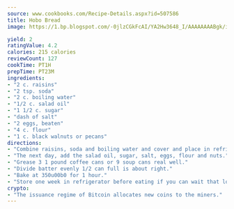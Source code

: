 ```yaml
---
source: www.cookbooks.com/Recipe-Details.aspx?id=507586
title: Hobo Bread
image: https://1.bp.blogspot.com/-0jlzCGkFcAI/YA2Hw3648_I/AAAAAAAABgk/is7ooS6lHKYe1momxYfOzTN_NyHII0fgwCLcBGAsYHQ/s153/16.png

yield: 2
ratingValue: 4.2
calories: 215 calories
reviewCount: 127
cookTime: PT1H
prepTime: PT23M
ingredients:
- "2 c. raisins"
- "2 tsp. soda"
- "2 c. boiling water"
- "1/2 c. salad oil"
- "1 1/2 c. sugar"
- "dash of salt"
- "2 eggs, beaten"
- "4 c. flour"
- "1 c. black walnuts or pecans"
directions:
- "Combine raisins, soda and boiling water and cover and place in refrigerator overnight."
- "The next day, add the salad oil, sugar, salt, eggs, flour and nuts."
- "Grease 3 1 pound coffee cans or 9 soup cans real well."
- "Divide batter evenly 1/2 can full is about right."
- "Bake at 350u00b0 for 1 hour."
- "Store one week in refrigerator before eating if you can wait that long!."
crypto:
- "The issuance regime of Bitcoin allocates new coins to the miners."
---
```

